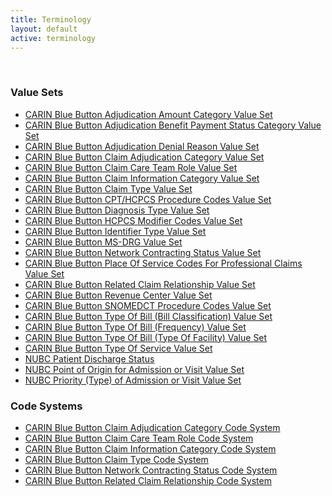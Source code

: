 ```yaml
---
title: Terminology
layout: default
active: terminology
---
```

<!-- { :.no_toc } -->
<!-- TOC  the css styling for this is \pages\assets\css\project.css under 'markdown-toc'-->
<!-- * Do not remove this line (it will not be displayed)
{:toc} -->
<!-- end TOC -->

<br/>

### Value Sets

- [CARIN Blue Button Adjudication Amount Category Value Set](ValueSet-CARIN-BB-Adjudication-Amount-Category.html)
- [CARIN Blue Button Adjudication Benefit Payment Status Category Value Set](ValueSet-CARIN-BB-Adjudication-Benefit-Payment-Status-Category.html)
- [CARIN Blue Button Adjudication Denial Reason Value Set](ValueSet-CARIN-BB-Adjudication-Denial-Reason.html)
- [CARIN Blue Button Claim Adjudication Category Value Set](ValueSet-CARIN-BB-Adjudication-Category.html)
- [CARIN Blue Button Claim Care Team Role Value Set](ValueSet-CARIN-BB-Claim-CareTeam-Role.html)
- [CARIN Blue Button Claim Information Category Value Set](ValueSet-CARIN-BB-Claim-Information-Category.html)
- [CARIN Blue Button Claim Type Value Set](ValueSet-CARIN-BB-Claim-Type.html)
- [CARIN Blue Button CPT/HCPCS Procedure Codes Value Set](ValueSet-CARIN-BB-CPT-HCPCS-ProcedureCodes.html)
- [CARIN Blue Button Diagnosis Type Value Set](ValueSet-CARIN-BB-DiagnosisType.html)
- [CARIN Blue Button HCPCS Modifier Codes Value Set](ValueSet-CARIN-BB-HCPCS-ModifierCodes.html)
- [CARIN Blue Button Identifier Type Value Set](ValueSet-CARIN-BB-Identifier-Type.html)
- [CARIN Blue Button MS-DRG Value Set](ValueSet-CARIN-BB-MS-DRG.html)
- [CARIN Blue Button Network Contracting Status Value Set](ValueSet-CARIN-BB-Network-Contracting-Status.html)
- [CARIN Blue Button Place Of Service Codes For Professional Claims Value Set](ValueSet-CARIN-BB-PlaceOfService.html)
- [CARIN Blue Button Related Claim Relationship Value Set](ValueSet-CARIN-BB-Related-Claim-Relationship.html)
- [CARIN Blue Button Revenue Center Value Set](ValueSet-CARIN-BB-Revenue-Center.html)
- [CARIN Blue Button SNOMEDCT Procedure Codes Value Set](ValueSet-CARIN-BB-SNOMEDCT-ProcedureCodes.html)
- [CARIN Blue Button Type Of Bill (Bill Classification) Value Set](ValueSet-CARIN-BB-TOB-BillClassification.html)
- [CARIN Blue Button Type Of Bill (Frequency) Value Set](ValueSet-CARIN-BB-TOB-Frequency.html)
- [CARIN Blue Button Type Of Bill (Type Of Facility) Value Set](ValueSet-CARIN-BB-TOB-TypeOfFacility.html)
- [CARIN Blue Button Type Of Service Value Set](ValueSet-CARIN-BB-TypeOfService.html)
- [NUBC Patient Discharge Status](ValueSet-nubc-patientdischargestatus.html)
- [NUBC Point of Origin for Admission or Visit Value Set](ValueSet-nubc-pointoforiginforadmissionorvisit.html)
- [NUBC Priority (Type) of Admission or Visit Value Set](ValueSet-nubc-prioritytypeofadmissionorvisit.html)


### Code Systems

- [CARIN Blue Button Claim Adjudication Category Code System](CodeSystem-CARIN-BB-Adjudication-Category.html)
- [CARIN Blue Button Claim Care Team Role Code System](CodeSystem-CARIN-BB-Claim-CareTeam-Role.html)
- [CARIN Blue Button Claim Information Category Code System](CodeSystem-CARIN-BB-Claim-Information-Category.html)
- [CARIN Blue Button Claim Type Code System](CodeSystem-CARIN-BB-Claim-Type.html)
- [CARIN Blue Button Network Contracting Status Code System](CodeSystem-CARIN-BB-Network-Contracting-Status.html)
- [CARIN Blue Button Related Claim Relationship Code System](CodeSystem-CARIN-BB-Related-Claim-Relationship.html)



